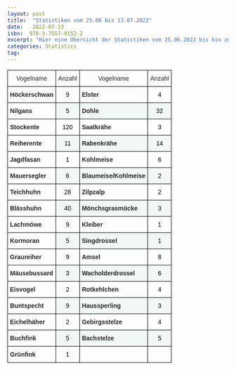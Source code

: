 ```yaml
---
layout: post
title:  "Statistiken vom 25.06 bis 13.07.2022"
date:   2022-07-13
isbn:  978-3-7557-9152-2
excerpt: "Hier eine Übersicht der Statistiken vom 25.06.2022 bis hin zum 13.07.2022. Haben tatsächlich einige Vögel schon finden können."
categories: Statistics
tag:
---
```

<style type="text/css">
.tg  {border-collapse:collapse;border-spacing:0;}
.tg td{border-color:black;border-style:solid;border-width:1px;font-family:Arial, sans-serif;font-size:14px;
  overflow:hidden;padding:10px 5px;word-break:normal;}
.tg th{border-color:black;border-style:solid;border-width:1px;font-family:Arial, sans-serif;font-size:14px;
  font-weight:normal;overflow:hidden;padding:10px 5px;word-break:normal;}
.tg .tg-ewrd{background-color:#F1F8F6;text-align:center;vertical-align:top}
.tg .tg-gd2h{color:#262626;text-align:center;vertical-align:top}
.tg .tg-baqh{text-align:center;vertical-align:top}
.tg .tg-6xqw{color:#262626;font-weight:bold;text-align:left;vertical-align:top}
.tg .tg-5x7e{background-color:#F1F8F6;color:#262626;font-weight:bold;text-align:left;vertical-align:top}
.tg .tg-0lax{text-align:left;vertical-align:top}
</style>
<table class="tg">
<thead>
  <tr>
    <th class="tg-gd2h"><span style="font-weight:normal;font-style:normal;color:#262626">Vogelname</span></th>
    <th class="tg-gd2h"><span style="font-weight:normal;font-style:normal;color:#262626">Anzahl</span></th>
    <th class="tg-gd2h"><span style="font-weight:normal;font-style:normal;color:#262626">Vogelname</span></th>
    <th class="tg-gd2h"><span style="font-weight:normal;font-style:normal;color:#262626">Anzahl</span></th>
  </tr>
</thead>
<tbody>
  <tr>
    <td class="tg-6xqw">Höckerschwan</td>
    <td class="tg-baqh"><span style="font-weight:normal;font-style:normal;color:#000">9</span></td>
    <td class="tg-6xqw">Elster</td>
    <td class="tg-baqh"><span style="font-weight:normal;font-style:normal;color:#000">4</span></td>
  </tr>
  <tr>
    <td class="tg-6xqw">Nilgans</td>
    <td class="tg-ewrd"><span style="font-weight:normal;font-style:normal;color:#000">5</span></td>
    <td class="tg-5x7e">Dohle</td>
    <td class="tg-ewrd"><span style="font-weight:normal;font-style:normal;color:#000">32</span></td>
  </tr>
  <tr>
    <td class="tg-6xqw">Stockente</td>
    <td class="tg-baqh"><span style="font-weight:normal;font-style:normal;color:#000">120</span></td>
    <td class="tg-6xqw">Saatkrähe</td>
    <td class="tg-baqh"><span style="font-weight:normal;font-style:normal;color:#000">3</span></td>
  </tr>
  <tr>
    <td class="tg-6xqw">Reiherente</td>
    <td class="tg-ewrd"><span style="font-weight:normal;font-style:normal;color:#000">11</span></td>
    <td class="tg-5x7e">Rabenkrähe</td>
    <td class="tg-ewrd"><span style="font-weight:normal;font-style:normal;color:#000">14</span></td>
  </tr>
  <tr>
    <td class="tg-6xqw">Jagdfasan</td>
    <td class="tg-baqh"><span style="font-weight:normal;font-style:normal;color:#000">1</span></td>
    <td class="tg-6xqw">Kohlmeise</td>
    <td class="tg-baqh"><span style="font-weight:normal;font-style:normal;color:#000">6</span></td>
  </tr>
  <tr>
    <td class="tg-6xqw">Mauersegler</td>
    <td class="tg-ewrd"><span style="font-weight:normal;font-style:normal;color:#000">6</span></td>
    <td class="tg-5x7e">Blaumeise/Kohlmeise</td>
    <td class="tg-ewrd"><span style="font-weight:normal;font-style:normal;color:#000">2</span></td>
  </tr>
  <tr>
    <td class="tg-6xqw">Teichhuhn</td>
    <td class="tg-baqh"><span style="font-weight:normal;font-style:normal;color:#000">28</span></td>
    <td class="tg-6xqw">Zilpzalp</td>
    <td class="tg-baqh"><span style="font-weight:normal;font-style:normal;color:#000">2</span></td>
  </tr>
  <tr>
    <td class="tg-6xqw">Blässhuhn</td>
    <td class="tg-ewrd"><span style="font-weight:normal;font-style:normal;color:#000">40</span></td>
    <td class="tg-5x7e">Mönchsgrasmücke</td>
    <td class="tg-ewrd"><span style="font-weight:normal;font-style:normal;color:#000">3</span></td>
  </tr>
  <tr>
    <td class="tg-6xqw">Lachmöwe</td>
    <td class="tg-baqh"><span style="font-weight:normal;font-style:normal;color:#000">9</span></td>
    <td class="tg-6xqw">Kleiber</td>
    <td class="tg-baqh"><span style="font-weight:normal;font-style:normal;color:#000">1</span></td>
  </tr>
  <tr>
    <td class="tg-6xqw">Kormoran</td>
    <td class="tg-ewrd"><span style="font-weight:normal;font-style:normal;color:#000">5</span></td>
    <td class="tg-5x7e">Singdrossel</td>
    <td class="tg-ewrd"><span style="font-weight:normal;font-style:normal;color:#000">1</span></td>
  </tr>
  <tr>
    <td class="tg-6xqw">Graureiher</td>
    <td class="tg-baqh"><span style="font-weight:normal;font-style:normal;color:#000">9</span></td>
    <td class="tg-6xqw">Amsel</td>
    <td class="tg-baqh"><span style="font-weight:normal;font-style:normal;color:#000">8</span></td>
  </tr>
  <tr>
    <td class="tg-6xqw">Mäusebussard</td>
    <td class="tg-ewrd"><span style="font-weight:normal;font-style:normal;color:#000">3</span></td>
    <td class="tg-5x7e">Wacholderdrossel</td>
    <td class="tg-ewrd"><span style="font-weight:normal;font-style:normal;color:#000">6</span></td>
  </tr>
  <tr>
    <td class="tg-6xqw">Eisvogel</td>
    <td class="tg-baqh"><span style="font-weight:normal;font-style:normal;color:#000">2</span></td>
    <td class="tg-6xqw">Rotkehlchen</td>
    <td class="tg-baqh"><span style="font-weight:normal;font-style:normal;color:#000">4</span></td>
  </tr>
  <tr>
    <td class="tg-6xqw">Buntspecht</td>
    <td class="tg-ewrd"><span style="font-weight:normal;font-style:normal;color:#000">9</span></td>
    <td class="tg-5x7e">Haussperling</td>
    <td class="tg-ewrd"><span style="font-weight:normal;font-style:normal;color:#000">3</span></td>
  </tr>
  <tr>
    <td class="tg-6xqw">Eichelhäher</td>
    <td class="tg-baqh"><span style="font-weight:normal;font-style:normal;color:#000">2</span></td>
    <td class="tg-6xqw">Gebirgsstelze</td>
    <td class="tg-baqh"><span style="font-weight:normal;font-style:normal;color:#000">4</span></td>
  </tr>
  <tr>
    <td class="tg-6xqw">Buchfink</td>
    <td class="tg-ewrd"><span style="font-weight:normal;font-style:normal;color:#000">5</span></td>
    <td class="tg-5x7e">Bachstelze</td>
    <td class="tg-ewrd"><span style="font-weight:normal;font-style:normal;color:#000">5</span></td>
  </tr>
  <tr>
    <td class="tg-6xqw">Grünfink</td>
    <td class="tg-baqh"><span style="font-weight:normal;font-style:normal;color:#000">1</span></td>
    <td class="tg-0lax"></td>
    <td class="tg-0lax"></td>
  </tr>
</tbody>
</table>

<p></p><br><br>